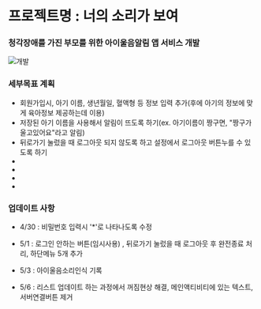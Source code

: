 # 프로젝트명 : 너의 소리가 보여
###                                  청각장애를 가진 부모를 위한 아이울음알림 앱 서비스 개발 
![개발](https://user-images.githubusercontent.com/72690461/116761706-4f0a1380-aa53-11eb-81f9-f12825359441.JPG)
### 세부목표 계획
- 회원가입시, 아기 이름, 생년월일, 혈액형 등 정보 입력 추가(후에 아기의 정보에 맞게 육아정보 제공하는데 이용)
- 저장된 아기 이름을 사용해서 알림이 뜨도록 하기(ex. 아기이름이 짱구면, "짱구가 울고있어요"라고 알림) 
- 뒤로가기 눌렀을 때 로그아웃 되지 않도록 하고 설정에서 로그아웃 버튼누를 수 있도록 하기
-
-
-
-




### 업데이트 사항
- 4/30 : 비밀번호 입력시 '*'로 나타나도록 수정

- 5/1 : 로그인 안하는 버튼(임시사용) , 뒤로가기 눌렀을 때 로그아웃 후 완전종료 처리, 하단메뉴 5개 추가 
- 5/3 : 아이울음소리인식 기록
- 5/6 : 리스트 업데이트 하는 과정에서 꺼짐현상 해결, 메인액티비티에 있는 텍스트, 서버연결버튼 제거

